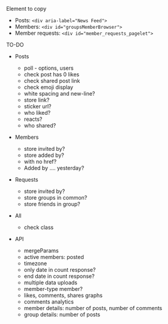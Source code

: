 Element to copy
- Posts: `<div aria-label="News Feed">`
- Members: `<div id="groupsMemberBrowser">`
- Member requests: `<div id="member_requests_pagelet">`

TO-DO

- Posts
  - poll - options, users
  - check post has 0 likes
  - check shared post link
  - check emoji display
  - white spacing and new-line?
  - store link?
  - sticker url?
  - who liked?
  - reacts?
  - who shared?

- Members
  - store invited by?
  - store added by?
  - with no href?
  - Added by .... yesterday?

- Requests
  - store invited by?
  - store groups in common?
  - store friends in group?

- All
  - check class

- API
  - mergeParams
  - active members: posted
  - timezone
  - only date in count response?
  - end date in count response?
  - multiple data uploads
  - member-type member?
  - likes, comments, shares graphs
  - comments analytics
  - member details: number of posts, number of comments
  - group details: number of posts
